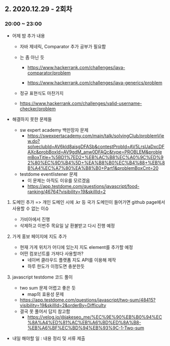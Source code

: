 ## 2. 2020.12.29 - 2회차 

### 20:00 ~ 23:00

- 어제 밤 추가 내용 

    - 자바 제네릭, Comparator 추가 공부가 필요함 
    - <T extends Object>는 좀 아닌 듯 

        - https://www.hackerrank.com/challenges/java-comparator/problem

        - https://www.hackerrank.com/challenges/java-generics/problem

    - 정규 표현식도 마찬가지
    - https://www.hackerrank.com/challenges/valid-username-checker/problem

- 해결하지 못한 문제들
    - sw expert academy 백만장자 문제
        - https://swexpertacademy.com/main/talk/solvingClub/problemView.do?solveclubId=AV6kld8aisgDFASb&contestProbId=AV5LrsUaDxcDFAXc&probBoxId=AV9gdM_anw0DFAQc&type=PROBLEM&problemBoxTitle=%5BD1%7ED2+%EB%AC%B8%EC%A0%9C%ED%92%80%EC%9D%B4%5D+%EA%B8%B0%EC%B4%88+%EB%8B%A4%EC%A7%80%EA%B8%B0+Part1&problemBoxCnt=20 
    - testdome eventlistener 문제
        - 이 문제는 아직도 이유를 모르겠음 
        - https://app.testdome.com/questions/javascript/food-ranking/46764?visibility=19&skillId=2
    
1. 도메인 추가 => 개인 도메인 시에 .kr 등 국가 도메인이 들어가면 github page에서 사용할 수 없는 이슈 
    - 가비아에서 진행 
    - 삭제하고 이번주 목요일 날 환불받고 다시 진행 예정 

2. 가게 홍보 페이지에 지도 추가 
    - 현재 가게 위치가 어디에 있는지 지도 element를 추가할 예정 
    - 어떤 컴포넌트를 가져다 사용할까? 
        - 네이버 클라우드 플랫폼 지도 API를 이용해 제작 
        - 하루 한도가 이정도면 충분한듯 
    
3. javascript testdome 코드 풀이 
    - two sum 문제 어렵고 좋은 듯 
        - map의 효용성 문제 
    - https://app.testdome.com/questions/javascript/two-sum/48415?visibility=19&skillId=2&orderBy=Difficulty
    - 결국 못 풀어서 답지 참고함 
        - https://velog.io/@jakeseo_me/%EC%9E%90%EB%B0%94%EC%8A%A4%ED%81%AC%EB%A6%BD%ED%8A%B8-%EB%A6%BF%EC%BD%94%EB%93%9C-1-Two-sum

- 내일 해야할 일  : 내용 정리 및 서류 제출 